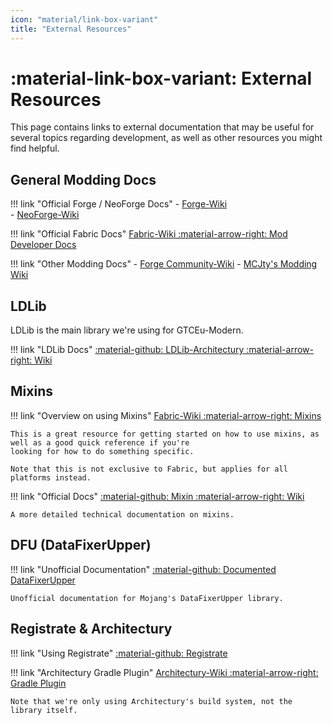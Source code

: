 ```yaml
---
icon: "material/link-box-variant"
title: "External Resources"
---
```



# :material-link-box-variant: External Resources

This page contains links to external documentation that may be useful for several topics regarding development, as well
as other resources you might find helpful.


## General Modding Docs

!!! link "Official Forge / NeoForge Docs"
    - [Forge-Wiki](https://docs.minecraftforge.net/en/1.20.x/)  
    - [NeoForge-Wiki](https://docs.neoforged.net/)

!!! link "Official Fabric Docs"
    [Fabric-Wiki :material-arrow-right: Mod Developer Docs](https://fabricmc.net/wiki/tutorial:start)

!!! link "Other Modding Docs"
    - [Forge Community-Wiki](https://forge.gemwire.uk/wiki/Main_Page)
    - [MCJty's Modding Wiki](https://www.mcjty.eu/docs/intro)


## LDLib

LDLib is the main library we're using for GTCEu-Modern.

!!! link "LDLib Docs"
    [:material-github: LDLib-Architectury :material-arrow-right: Wiki](https://github.com/Low-Drag-MC/LDLib-Architectury/wiki)


## Mixins

!!! link "Overview on using Mixins"
    [Fabric-Wiki :material-arrow-right: Mixins](https://fabricmc.net/wiki/tutorial:mixin_introduction)
    
    This is a great resource for getting started on how to use mixins, as well as a good quick reference if you're
    looking for how to do something specific.
        
    Note that this is not exclusive to Fabric, but applies for all platforms instead.

!!! link "Official Docs"
    [:material-github: Mixin :material-arrow-right: Wiki](https://github.com/SpongePowered/Mixin/wiki)

    A more detailed technical documentation on mixins.


## DFU (DataFixerUpper)

!!! link "Unofficial Documentation"
    [:material-github: Documented DataFixerUpper](https://github.com/kvverti/Documented-DataFixerUpper)

    Unofficial documentation for Mojang's DataFixerUpper library.


## Registrate & Architectury

!!! link "Using Registrate"
    [:material-github: Registrate](https://github.com/tterrag1098/Registrate)

!!! link "Architectury Gradle Plugin"
    [Architectury-Wiki :material-arrow-right: Gradle Plugin](https://docs.architectury.dev/plugin/introduction)

    Note that we're only using Architectury's build system, not the library itself.